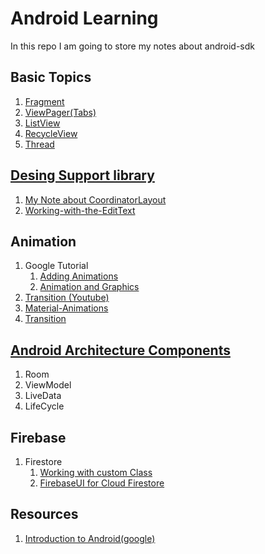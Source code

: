 # Android Learning

In this repo I am going to store my notes about android-sdk

## Basic Topics

1. [Fragment](fragment/)
1. [ViewPager(Tabs)](fragment/#basic-viewpager)
1. [ListView](listview/)
1. [RecycleView](recycleview/)
1. [Thread](thread/)


## [Desing Support library](https://guides.codepath.com/android/Design-Support-Library)
1. [My Note about CoordinatorLayout](toolbar-navigation/toolbar_scroll.md)
1. [Working-with-the-EditText](https://github.com/codepath/android_guides/wiki/Working-with-the-EditText)

## Animation
1. Google Tutorial
    1. [Adding Animations](https://developer.android.com/training/animation/index.html)
    1. [Animation and Graphics](https://developer.android.com/guide/topics/graphics/index.html)
1. [Transition (Youtube)](https://www.youtube.com/watch?v=5e1Yh0fSZhQ)
1. [Material-Animations](https://github.com/lgvalle/Material-Animations)
1. [Transition](http://mikescamell.com/shared-element-transitions-updates/)


## [Android Architecture Components](https://developer.android.com/topic/libraries/architecture/index.html)

1. Room
1. ViewModel
1. LiveData
1. LifeCycle


## Firebase

1. Firestore
    1. [Working with custom Class](firebase/firestore.md)
    1. [FirebaseUI for Cloud Firestore](https://github.com/firebase/FirebaseUI-Android/blob/master/firestore/README.md)


## Resources

1. [Introduction to Android(google)](https://developer.android.com/guide/index.html)
